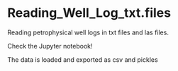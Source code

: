 # Reading_Well_Log_txt.files

Reading petrophysical well logs in txt files and las files.

Check the Jupyter notebook!

The data is loaded and exported as csv and pickles

